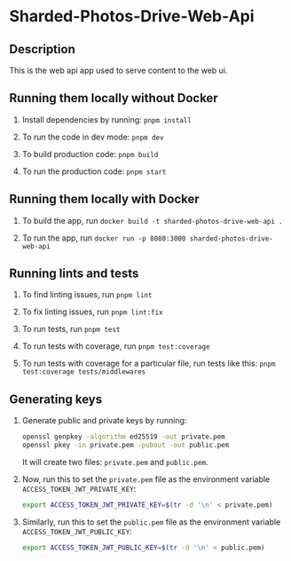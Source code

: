 # Sharded-Photos-Drive-Web-Api

## Description

This is the web api app used to serve content to the web ui.

## Running them locally without Docker

1. Install dependencies by running: `pnpm install`

2. To run the code in dev mode: `pnpm dev`

3. To build production code: `pnpm build`

4. To run the production code: `pnpm start`

## Running them locally with Docker

1. To build the app, run `docker build -t sharded-photos-drive-web-api .`

2. To run the app, run `docker run -p 8080:3000 sharded-photos-drive-web-api`

## Running lints and tests

1. To find linting issues, run `pnpm lint`

2. To fix linting issues, run `pnpm lint:fix`

3. To run tests, run `pnpm test`

4. To run tests with coverage, run `pnpm test:coverage`

5. To run tests with coverage for a particular file, run tests like this: `pnpm test:coverage tests/middlewares`

## Generating keys

1. Generate public and private keys by running:

   ```bash
   openssl genpkey -algorithm ed25519 -out private.pem
   openssl pkey -in private.pem -pubout -out public.pem
   ```

   It will create two files: `private.pem` and `public.pem`.

2. Now, run this to set the `private.pem` file as the environment variable `ACCESS_TOKEN_JWT_PRIVATE_KEY`:

   ```bash
   export ACCESS_TOKEN_JWT_PRIVATE_KEY=$(tr -d '\n' < private.pem)
   ```

3. Similarly, run this to set the `public.pem` file as the environment variable `ACCESS_TOKEN_JWT_PUBLIC_KEY`:

   ```bash
   export ACCESS_TOKEN_JWT_PUBLIC_KEY=$(tr -d '\n' < public.pem)
   ```
